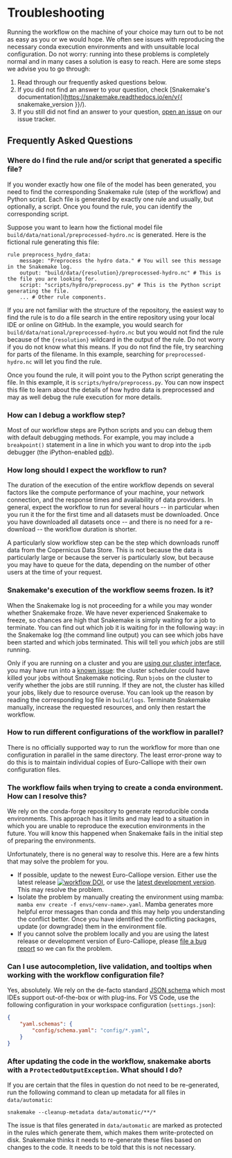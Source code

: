 # Troubleshooting

Running the workflow on the machine of your choice may turn out to be not as easy as you or we would hope.
We often see issues with reproducing the necessary conda execution environments and with unsuitable local configuration.
Do not worry:
running into these problems is completely normal and in many cases a solution is easy to reach.
Here are some steps we advise you to go through:

1. Read through our frequently asked questions below.
2. If you did not find an answer to your question, check [Snakemake's documentation](https://snakemake.readthedocs.io/en/v{{ snakemake_version }}/).
3. If you still did not find an answer to your question, [open an issue](https://github.com/calliope-project/euro-calliope/issues/new/choose) on our issue tracker.

## Frequently Asked Questions

### Where do I find the rule and/or script that generated a specific file?

If you wonder exactly how one file of the model has been generated, you need to find the corresponding Snakemake rule (step of the workflow) and Python script.
Each file is generated by exactly one rule and usually, but optionally, a script.
Once you found the rule, you can identify the corresponding script.

Suppose you want to learn how the fictional model file `build/data/national/preprocessed-hydro.nc` is generated.
Here is the fictional rule generating this file:

```
rule preprocess_hydro_data:
    message: "Preprocess the hydro data." # You will see this message in the Snakemake log.
    output: "build/data/{resolution}/preprocessed-hydro.nc" # This is the file you are looking for.
    script: "scripts/hydro/preprocess.py" # This is the Python script generating the file.
    ... # Other rule components.
```

If you are not familiar with the structure of the repository, the easiest way to find the rule is to do a file search in the entire repository using your local IDE or online on GitHub.
In the example, you would search for `build/data/national/preprocessed-hydro.nc` but you would not find the rule because of the `{resolution}` wildcard in the output of the rule.
Do not worry if you do not know what this means.
If you do not find the file, try searching for parts of the filename.
In this example, searching for `preprocessed-hydro.nc` will let you find the rule.

Once you found the rule, it will point you to the Python script generating the file.
In this example, it is `scripts/hydro/preprocess.py`.
You can now inspect this file to learn about the details of how hydro data is preprocessed and may as well debug the rule execution for more details.

### How can I debug a workflow step?

Most of our workflow steps are Python scripts and you can debug them with default debugging methods. For example, you may include a `breakpoint()` statement in a line in which you want to drop into the `ipdb` debugger (the iPython-enabled [pdb](https://docs.python.org/3/library/)).

### How long should I expect the workflow to run?

The duration of the execution of the entire workflow depends on several factors like the compute performance of your machine, your network connection, and the response times and availability of data providers.
In general, expect the workflow to run for several hours -- in particular when you run it the for the first time and all datasets must be downloaded.
Once you have downloaded all datasets once -- and there is no need for a re-download -- the workflow duration is shorter.

A particularly slow workflow step can be the step which downloads runoff data from the Copernicus Data Store.
This is not because the data is particularly large or because the server is particularly slow, but because you may have to queue for the data, depending on the number of other users at the time of your request.

### Snakemake's execution of the workflow seems frozen. Is it?

When the Snakemake log is not proceeding for a while you may wonder whether Snakemake froze.
We have never experienced Snakemake to freeze, so chances are high that Snakemake is simply waiting for a job to terminate.
You can find out which job it is waiting for in the following way:
in the Snakemake log (the command line output) you can see which jobs have been started and which jobs terminated.
This will tell you _which_ jobs are still running.

Only if you are running on a cluster and you are [using our cluster interface](./build-remote.md), you may have run into a [known issue](https://github.com/calliope-project/euro-calliope/issues/93):
the cluster scheduler could have killed your jobs without Snakemake noticing.
Run `bjobs` on the cluster to verify whether the jobs are still running.
If they are not, the cluster has killed your jobs, likely due to resource overuse.
You can look up the reason by reading the corresponding log file in `build/logs`.
Terminate Snakemake manually, increase the requested resources, and only then restart the workflow.

### How to run different configurations of the workflow in parallel?

There is no officially supported way to run the workflow for more than one configuration in parallel in the same directory.
The least error-prone way to do this is to maintain individual copies of Euro-Calliope with their own configuration files.

### The workflow fails when trying to create a conda environment. How can I resolve this?

We rely on the conda-forge repository to generate reproducible conda environments. This approach has it limits and may lead to a situation in which you are unable to reproduce the execution environments in the future.
You will know this happened when Snakemake fails in the initial step of preparing the environments.

Unfortunately, there is no general way to resolve this.
Here are a few hints that may solve the problem for you.

* If possible, update to the newest Euro-Calliope version.
Either use the latest release [![workflow DOI](https://img.shields.io/badge/workflow-10.5281/zenodo.3949793-blue)](https://doi.org/10.5281/zenodo.3949793), or use the [latest development version](https://github.com/calliope-project/euro-calliope).
This may resolve the problem.
* Isolate the problem by manually creating the environment using mamba: `mamba env create -f envs/<env-name>.yaml`.
Mamba generates more helpful error messages than conda and this may help you understanding the conflict better.
Once you have identified the conflicting packages, update (or downgrade) them in the environment file.
* If you cannot solve the problem locally and you are using the latest release or development version of Euro-Calliope, please [file a bug report](https://github.com/calliope-project/euro-calliope/issues/new/choose) so we can fix the problem.

### Can I use autocompletion, live validation, and tooltips when working with the workflow configuration file?

Yes, absolutely. We rely on the de-facto standard [JSON schema](http://json-schema.org) which most IDEs support out-of-the-box or with plug-ins. For VS Code, use the following configuration in your workspace configuration (`settings.json`):

```JSON
{
    "yaml.schemas": {
        "config/schema.yaml": "config/*.yaml",
    }
}
```

### After updating the code in the workflow, snakemake aborts with a `ProtectedOutputException`. What should I do?

If you are certain that the files in question do not need to be re-generated, run the following command to clean up metadata for all files in `data/automatic`:

```shell
snakemake --cleanup-metadata data/automatic/**/*
```

The issue is that files generated in `data/automatic` are marked as protected in the rules which generate them, which makes them write-protected on disk. Snakemake thinks it needs to re-generate these files based on changes to the code. It needs to be told that this is not necessary.

